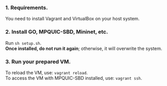 
### 1. Requirements.
You need to install Vagrant and VirtualBox on your host system.  

### 2. Install GO, MPQUIC-SBD, Mininet, etc.
Run `sh setup.sh`.  
**Once installed, do not run it again**; otherwise, it will overwrite the system.  

### 3. Run your prepared VM.
To reload the VM, use: `vagrant reload`.  
To access the VM with MPQUIC-SBD installed, use: `vagrant ssh`.  
